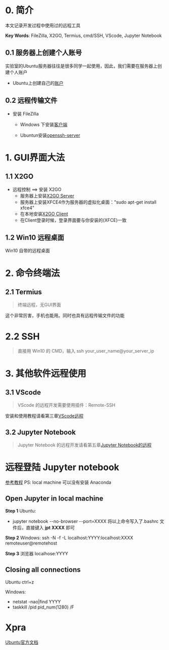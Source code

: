 # 0. 简介

本文记录开发过程中使用过的远程工具

**Key Words**: FileZilla, X2GO, Termius, cmd/SSH, VScode, Jupyter Notebook

## 0.1 服务器上创建个人账号

实验室的Ubuntu服务器往往是很多同学一起使用，因此，我们需要在服务器上创建个人账户

- Ubuntu上创建自己的[账户](http://note.youdao.com/noteshare?id=509ebb3d2a673114114b62bfbce246f8)


## 0.2 远程传输文件

- 安装 FileZilla

  - Windows 下安装[客户端](https://zhuanlan.zhihu.com/p/35846871)
  
  - Ubuntun安装[openssh-server](https://blog.csdn.net/baidu_38505667/article/details/103029510?utm_medium=distribute.pc_relevant_t0.none-task-blog-BlogCommendFromMachineLearnPai2-1.control&depth_1-utm_source=distribute.pc_relevant_t0.none-task-blog-BlogCommendFromMachineLearnPai2-1.control)

# 1. GUI界面大法

## 1.1 X2GO

- 远程控制 ==> 安装 X2GO
   - 服务器上安装[X2GO Server](https://wiki.x2go.org/doku.php/doc:installation:x2goserver)
   - 服务器上安装XFCE4作为服务器的虚拟化桌面："sudo apt-get install xfce4"
   - 在本地安装[X2GO Client](http://ithelp.physics.ucdavis.edu/kb/x2go)
   - 在Client登录时候，登录界面要与你安装的(XFCE)一致

## 1.2 Win10 远程桌面
Win10 自带的远程桌面

# 2. 命令终端法

## 2.1 Termius

> 终端远程，无GUI界面

这个非常厉害，手机也能用。同时也具有远程传输文件的功能

# 2.2 SSH

> 直接用 Win10 的 CMD，输入 ssh your_user_name@your_server_ip

# 3. 其他软件远程使用

## 3.1 VScode

> VScode 的远程开发需要使用插件：Remote-SSH

安装和使用教程请看第三章[VScode远程]()
  
## 3.2 Jupyter Notebook

> Jupyter Notebook 的远程开发请看第五章[Jupyter Notebook的远程]()



# 远程登陆 Jupyter notebook
[参考教程](https://ljvmiranda921.github.io/notebook/2018/01/31/running-a-jupyter-notebook/)
PS: local machine 可以没有安装 Anaconda

## Open Jupyter in local machine

**Step 1**
Ubuntu:
- jupyter notebook --no-browser --port=XXXX
将以上命令写入了.bashrc 文件后，直接键入 **jpt XXXX** 即可

**Step 2**
Windows:
ssh -N -f -L localhost:YYYY:localhost:XXXX remoteuser@remotehost

**Step 3**
浏览器
localhose:YYYY

## Closing all connections

Ubuntu
ctrl+z

Windows:
- netstat -nao|find YYYY
- taskkill /pid pid_num(1280) /F


# Xpra
[Ubuntu官方文档](http://manpages.ubuntu.com/manpages/focal/man1/xpra.1.html)


